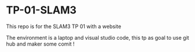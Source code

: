# TP-01-SLAM3
This repo is for the SLAM3 TP 01 with a website

The environment is a laptop and visual studio code, this tp as goal to use git hub and maker some comit ! 
